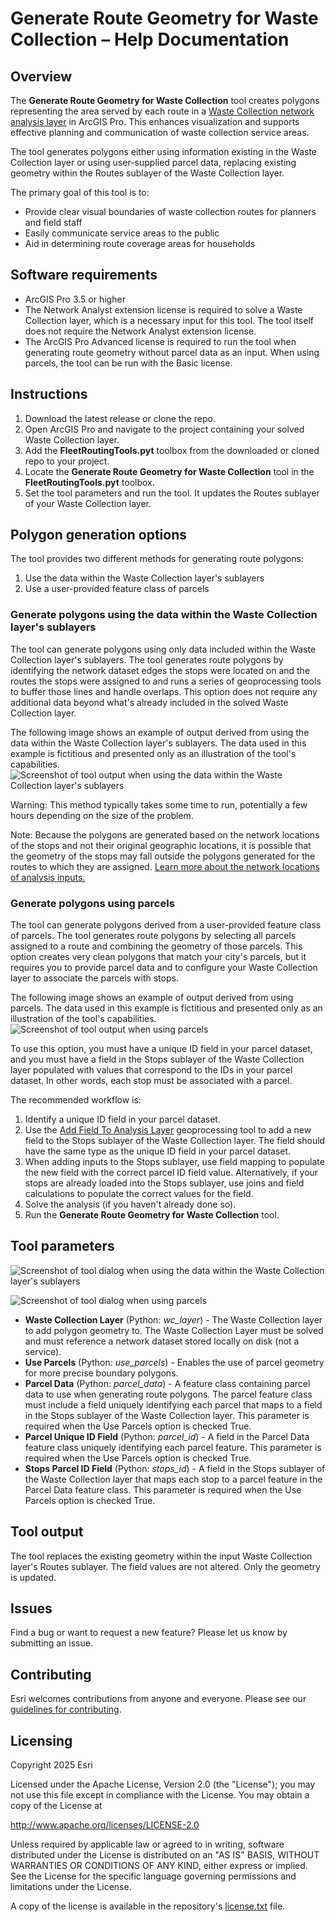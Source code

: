 # Generate Route Geometry for Waste Collection – Help Documentation

## Overview
The **Generate Route Geometry for Waste Collection** tool creates polygons representing the area served by each route in a [Waste Collection network analysis layer](https://pro.arcgis.com/en/pro-app/latest/help/analysis/networks/waste-collection-analysis-layer.htm) in ArcGIS Pro. This enhances visualization and supports effective planning and communication of waste collection service areas.

The tool generates polygons either using information existing in the Waste Collection layer or using user-supplied parcel data, replacing existing geometry within the Routes sublayer of the Waste Collection layer.

The primary goal of this tool is to:
- Provide clear visual boundaries of waste collection routes for planners and field staff
- Easily communicate service areas to the public
- Aid in determining route coverage areas for households

## Software requirements
- ArcGIS Pro 3.5 or higher
- The Network Analyst extension license is required to solve a Waste Collection layer, which is a necessary input for this tool.  The tool itself does not require the Network Analyst extension license.
- The ArcGIS Pro Advanced license is required to run the tool when generating route geometry without parcel data as an input.  When using parcels, the tool can be run with the Basic license.

## Instructions

1. Download the latest release or clone the repo.
1. Open ArcGIS Pro and navigate to the project containing your solved Waste Collection layer.
1. Add the **FleetRoutingTools.pyt** toolbox from the downloaded or cloned repo to your project.
1. Locate the **Generate Route Geometry for Waste Collection** tool in the **FleetRoutingTools.pyt** toolbox.
1. Set the tool parameters and run the tool.  It updates the Routes sublayer of your Waste Collection layer.

## Polygon generation options

The tool provides two different methods for generating route polygons:
1. Use the data within the Waste Collection layer's sublayers
2. Use a user-provided feature class of parcels

### Generate polygons using the data within the Waste Collection layer's sublayers

The tool can generate polygons using only data included within the Waste Collection layer's sublayers.  The tool generates route polygons by identifying the network dataset edges the stops were located on and the routes the stops were assigned to and runs a series of geoprocessing tools to buffer those lines and handle overlaps.  This option does not require any additional data beyond what's already included in the solved Waste Collection layer.

The following image shows an example of output derived from using the data within the Waste Collection layer's sublayers.  The data used in this example is fictitious and presented only as an illustration of the tool's capabilities.
![Screenshot of tool output when using the data within the Waste Collection layer's sublayers](./images/Screenshot_Polygons_Stops.png)

Warning: This method typically takes some time to run, potentially a few hours depending on the size of the problem.

Note: Because the polygons are generated based on the network locations of the stops and not their original geographic locations, it is possible that the geometry of the stops may fall outside the polygons generated for the routes to which they are assigned.  [Learn more about the network locations of analysis inputs.](https://pro.arcgis.com/en/pro-app/latest/help/analysis/networks/locating-analysis-inputs.htm)

### Generate polygons using parcels

The tool can generate polygons derived from a user-provided feature class of parcels.  The tool generates route polygons by selecting all parcels assigned to a route and combining the geometry of those parcels.  This option creates very clean polygons that match your city's parcels, but it requires you to provide parcel data and to configure your Waste Collection layer to associate the parcels with stops.

The following image shows an example of output derived from using parcels.  The data used in this example is fictitious and presented only as an illustration of the tool's capabilities.
![Screenshot of tool output when using parcels](./images/Screenshot_Polygons_Parcels.png)

To use this option, you must have a unique ID field in your parcel dataset, and you must have a field in the Stops sublayer of the Waste Collection layer populated with values that correspond to the IDs in your parcel dataset.  In other words, each stop must be associated with a parcel.

The recommended workflow is:
1. Identify a unique ID field in your parcel dataset.
1. Use the [Add Field To Analysis Layer](https://pro.arcgis.com/en/pro-app/latest/tool-reference/network-analyst/add-field-to-analysis-layer.htm) geoprocessing tool to add a new field to the Stops sublayer of the Waste Collection layer. The field should have the same type as the unique ID field in your parcel dataset.
1. When adding inputs to the Stops sublayer, use field mapping to populate the new field with the correct parcel ID field value. Alternatively, if your stops are already loaded into the Stops sublayer, use joins and field calculations to populate the correct values for the field.
1. Solve the analysis (if you haven't already done so).
1. Run the **Generate Route Geometry for Waste Collection** tool.

## Tool parameters

![Screenshot of tool dialog when using the data within the Waste Collection layer's sublayers](./images/UI_Stops.png)

![Screenshot of tool dialog when using parcels](./images/UI_Parcels.png)

- **Waste Collection Layer** (Python: *wc_layer*) - The Waste Collection layer to add polygon geometry to. The Waste Collection Layer must be solved and must reference a network dataset stored locally on disk (not a service).
- **Use Parcels** (Python: *use_parcels*) - Enables the use of parcel geometry for more precise boundary polygons.
- **Parcel Data** (Python: *parcel_data*) - A feature class containing parcel data to use when generating route polygons.  The parcel feature class must include a field uniquely identifying each parcel that maps to a field in the Stops sublayer of the Waste Collection layer.  This parameter is required when the Use Parcels option is checked True.
- **Parcel Unique ID Field** (Python: *parcel_id*) - A field in the Parcel Data feature class uniquely identifying each parcel feature.  This parameter is required when the Use Parcels option is checked True.
- **Stops Parcel ID Field** (Python: *stops_id*) - A field in the Stops sublayer of the Waste Collection layer that maps each stop to a parcel feature in the Parcel Data feature class.  This parameter is required when the Use Parcels option is checked True.

## Tool output
The tool replaces the existing geometry within the input Waste Collection layer's Routes sublayer. The field values are not altered. Only the geometry is updated.

## Issues

Find a bug or want to request a new feature?  Please let us know by submitting an issue.

## Contributing

Esri welcomes contributions from anyone and everyone. Please see our [guidelines for contributing](https://github.com/esri/contributing).

## Licensing
Copyright 2025 Esri

Licensed under the Apache License, Version 2.0 (the "License");
you may not use this file except in compliance with the License.
You may obtain a copy of the License at

   http://www.apache.org/licenses/LICENSE-2.0

Unless required by applicable law or agreed to in writing, software
distributed under the License is distributed on an "AS IS" BASIS,
WITHOUT WARRANTIES OR CONDITIONS OF ANY KIND, either express or implied.
See the License for the specific language governing permissions and
limitations under the License.

A copy of the license is available in the repository's [license.txt](license.txt) file.
